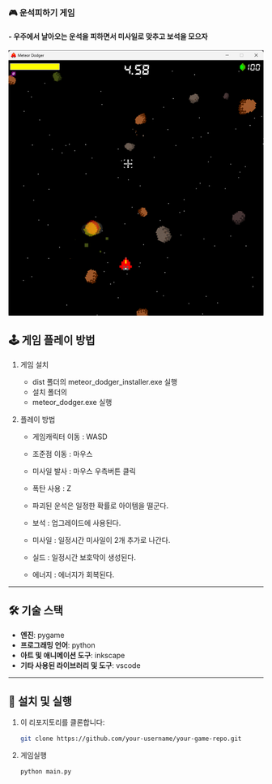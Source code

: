 ### 🎮 운석피하기 게임 
#### - 우주에서 날아오는 운석을 피하면서 미사일로 맞추고 보석을 모으자

![게임 스크린샷](https://github.com/github-spoo79/meteor_dodger/blob/main/dist/screenshot.png) <!-- 프로젝트에 맞게 스크린샷 링크 추가 -->


## 🕹️ 게임 플레이 방법
1. 게임 설치
   - dist 폴더의 meteor_dodger_installer.exe 실행
   - 설치 폴더의
   - meteor_dodger.exe 실행
   
2. 플레이 방법
   - 게임캐릭터 이동 : WASD
   - 조준점 이동 : 마우스
   - 미사일 발사 : 마우스 우측버튼 클릭<br>
   - 폭탄 사용 : Z<br>

   - 파괴된 운석은 일정한 확률로 아이템을 떨군다.
   - 보석 : 업그레이드에 사용된다.
   - 미사일 : 일정시간 미사일이 2개 추가로 나간다.
   - 실드 : 일정시간 보호막이 생성된다.
   - 에너지 : 에너지가 회복된다.

---

## 🛠️ 기술 스택
- **엔진**: pygame
- **프로그래밍 언어**: python
- **아트 및 애니메이션 도구**: inkscape
- **기타 사용된 라이브러리 및 도구**: vscode

---

## 🚀 설치 및 실행
1. 이 리포지토리를 클론합니다:
   ```bash
   git clone https://github.com/your-username/your-game-repo.git

2. 게임실행
   ```bash
   python main.py
